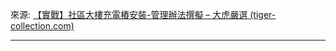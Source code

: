 
來源:
[【實戰】社區大樓充電樁安裝-管理辦法撰擬 – 大虎嚴選 (tiger-collection.com)](https://tiger-collection.com/blogs/drive-knowledge/install-rule)

---

